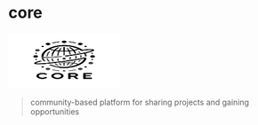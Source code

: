 # core

<img src="/public/img/core.png" alt="core logo" width="200" height="100">

> community-based platform for sharing projects and gaining opportunities
